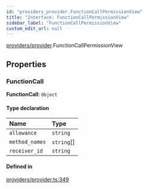 ```yaml
---
id: "providers_provider.FunctionCallPermissionView"
title: "Interface: FunctionCallPermissionView"
sidebar_label: "FunctionCallPermissionView"
custom_edit_url: null
---
```


[providers/provider](../modules/providers_provider.md).FunctionCallPermissionView

## Properties

### FunctionCall

 **FunctionCall**: `Object`

#### Type declaration

| Name | Type |
| :------ | :------ |
| `allowance` | `string` |
| `method_names` | `string`[] |
| `receiver_id` | `string` |

#### Defined in

[providers/provider.ts:349](https://github.com/near/near-api-js/blob/ecc6fa8f/packages/near-api-js/src/providers/provider.ts#L349)

